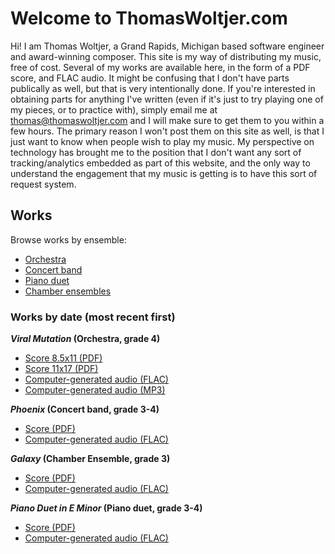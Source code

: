 # Welcome to ThomasWoltjer.com

Hi! I am Thomas Woltjer, a Grand Rapids, Michigan based software engineer and award-winning composer. This site is my way of distributing my music, free of cost. Several of my works are available here, in the form of a PDF score, and FLAC audio. It might be confusing that I don't have parts publically as well, but that is very intentionally done. If you're interested in obtaining parts for anything I've written (even if it's just to try playing one of my pieces, or to practice with), simply email me at thomas@thomaswoltjer.com and I will make sure to get them to you within a few hours. The primary reason I won't post them on this site as well, is that I just want to know when people wish to play my music. My perspective on technology has brought me to the position that I don't want any sort of tracking/analytics embedded as part of this website, and the only way to understand the engagement that my music is getting is to have this sort of request system. 

## Works

Browse works by ensemble:
 - [Orchestra](/orch.html)  
 - [Concert band](/band.html)
 - [Piano duet](/piano-duet.html)
 - [Chamber ensembles](/chamber.html)
 
### Works by date (most recent first)
 
 **_Viral Mutation_ (Orchestra, grade 4)**
  - [Score 8.5x11 (PDF)](http://media.thomaswoltjer.com/comps/viral-mutation/Viral_Mutation_8.5x11.pdf)
  - [Score 11x17 (PDF)](http://media.thomaswoltjer.com/comps/viral-mutation/Viral_Mutation_11x17.pdf)
  - [Computer-generated audio (FLAC)](http://media.thomaswoltjer.com/comps/viral-mutation/Viral_Mutation.flac)
  - [Computer-generated audio (MP3)](http://media.thomaswoltjer.com/comps/viral-mutation/Viral_Mutation.mp3)

 
 **_Phoenix_ (Concert band, grade 3-4)**
  - [Score (PDF)](/phoenix/Phoenix.pdf)
  - [Computer-generated audio (FLAC)](/phoenix/Phoenix.flac)
  
 **_Galaxy_ (Chamber Ensemble, grade 3)**
  - [Score (PDF)](/galaxy/Galaxy.pdf)
  - [Computer-generated audio (FLAC)](/galaxy/Galaxy.flac)
 
 **_Piano Duet in E Minor_ (Piano duet, grade 3-4)**
  - [Score (PDF)](/duet-in-e-minor/Duet-In-E-Minor.pdf)
  - [Computer-generated audio (FLAC)](/duet-in-e-minor/Duet-In-E-Minor.flac)
 
